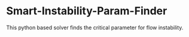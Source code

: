 # Smart-Instability-Param-Finder
This python based solver finds the critical parameter for flow instability.
